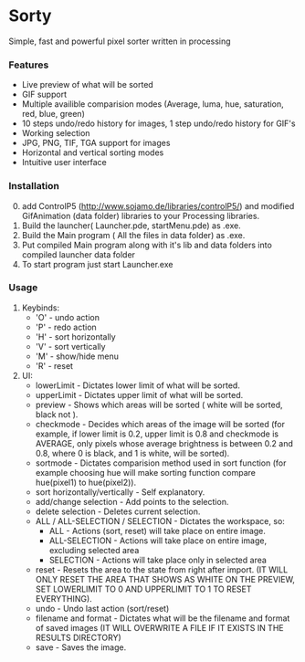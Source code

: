 # Sorty
Simple, fast and powerful pixel sorter written in processing

### Features
* Live preview of what will be sorted
* GIF support
* Multiple availible comparision modes (Average, luma, hue, saturation, red, blue, green)
* 10 steps undo/redo history for images, 1 step undo/redo history for GIF's
* Working selection
* JPG, PNG, TIF, TGA support for images
* Horizontal and vertical sorting modes
* Intuitive user interface

### Installation
0. add ControlP5 (http://www.sojamo.de/libraries/controlP5/) and modified GifAnimation (data folder) libraries to your Processing libraries.
1. Build the launcher( Launcher.pde, startMenu.pde) as .exe.
2. Build the Main program ( All the files in data folder) as .exe.
3. Put compiled Main program along with it's lib and data folders into compiled launcher data folder
4. To start program just start Launcher.exe

### Usage

1. Keybinds:
	*  'O' - undo action
	*  'P' - redo action
	*  'H' - sort horizontally
	*  'V' - sort vertically
	*  'M' - show/hide menu
	*  'R' - reset
2. UI:
	*  lowerLimit - Dictates lower limit of what will be sorted.
	*  upperLimit - Dictates upper limit of what will be sorted.
	*  preview - Shows which areas will be sorted ( white will be sorted, black not ).
	*  checkmode - Decides which areas of the image will be sorted (for example, if lower limit is 0.2, upper limit is 0.8 and checkmode is AVERAGE, only pixels whose average brightness is between 0.2 and 0.8, where 0 is black, and 1 is white, will be sorted).
	*  sortmode - Dictates comparision method used in sort function (for example choosing hue will make sorting function compare hue(pixel1) to hue(pixel2)).
	*  sort horizontally/vertically - Self explanatory.
	*  add/change selection - Add points to the selection.
	*  delete selection - Deletes current selection.
	*  ALL / ALL-SELECTION / SELECTION - Dictates the workspace, so:
		- ALL - Actions (sort, reset) will take place on entire image.
		- ALL-SELECTION - Actions will take place on entire image, excluding selected area
		-  SELECTION - Actions will take place only in selected area
	* reset - Resets the area to the state from right after import. (IT WILL ONLY RESET THE AREA THAT SHOWS AS WHITE ON THE PREVIEW, SET LOWERLIMIT TO 0 AND UPPERLIMIT TO 1 TO RESET EVERYTHING).
	* undo - Undo last action (sort/reset)
	* filename and format - Dictates what will be the filename and format of saved images (IT WILL OVERWRITE A FILE IF IT EXISTS IN THE RESULTS DIRECTORY)
	* save - Saves the image.
